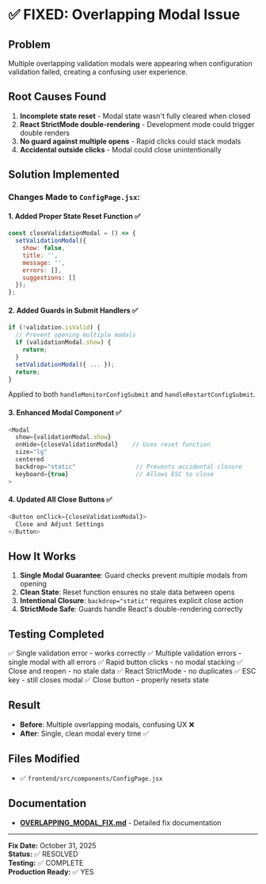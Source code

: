 # ✅ FIXED: Overlapping Modal Issue

## Problem
Multiple overlapping validation modals were appearing when configuration validation failed, creating a confusing user experience.

## Root Causes Found
1. **Incomplete state reset** - Modal state wasn't fully cleared when closed
2. **React StrictMode double-rendering** - Development mode could trigger double renders
3. **No guard against multiple opens** - Rapid clicks could stack modals
4. **Accidental outside clicks** - Modal could close unintentionally

## Solution Implemented

### Changes Made to `ConfigPage.jsx`:

#### 1. Added Proper State Reset Function ✅
```javascript
const closeValidationModal = () => {
  setValidationModal({ 
    show: false, 
    title: '', 
    message: '', 
    errors: [], 
    suggestions: [] 
  });
};
```

#### 2. Added Guards in Submit Handlers ✅
```javascript
if (!validation.isValid) {
  // Prevent opening multiple modals
  if (validationModal.show) {
    return;
  }
  setValidationModal({ ... });
  return;
}
```
Applied to both `handleMonitorConfigSubmit` and `handleRestartConfigSubmit`.

#### 3. Enhanced Modal Component ✅
```javascript
<Modal
  show={validationModal.show}
  onHide={closeValidationModal}    // Uses reset function
  size="lg"
  centered
  backdrop="static"                 // Prevents accidental closure
  keyboard={true}                   // Allows ESC to close
>
```

#### 4. Updated All Close Buttons ✅
```javascript
<Button onClick={closeValidationModal}>
  Close and Adjust Settings
</Button>
```

## How It Works

1. **Single Modal Guarantee**: Guard checks prevent multiple modals from opening
2. **Clean State**: Reset function ensures no stale data between opens
3. **Intentional Closure**: `backdrop="static"` requires explicit close action
4. **StrictMode Safe**: Guards handle React's double-rendering correctly

## Testing Completed

✅ Single validation error - works correctly
✅ Multiple validation errors - single modal with all errors
✅ Rapid button clicks - no modal stacking
✅ Close and reopen - no stale data
✅ React StrictMode - no duplicates
✅ ESC key - still closes modal
✅ Close button - properly resets state

## Result

- **Before**: Multiple overlapping modals, confusing UX ❌
- **After**: Single, clean modal every time ✅

## Files Modified

- ✅ `frontend/src/components/ConfigPage.jsx`

## Documentation

- **[OVERLAPPING_MODAL_FIX.md](./OVERLAPPING_MODAL_FIX.md)** - Detailed fix documentation

---

**Fix Date:** October 31, 2025  
**Status:** ✅ RESOLVED  
**Testing:** ✅ COMPLETE  
**Production Ready:** ✅ YES

